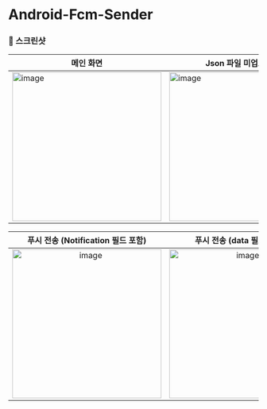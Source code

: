 # Android-Fcm-Sender

### 📸 스크린샷
| 메인 화면 | Json 파일 미업로드 시 | Notification 속성 설정 |
|--|--|--|
| <img width="300" alt="image" src="https://github.com/user-attachments/assets/164afd0c-24d8-4844-b578-472b9e864d4f" /> | <img width="300" alt="image" src="https://github.com/user-attachments/assets/26c3e82c-7c24-43e5-af59-c08e98d37ef3" /> | <img width="300" alt="image" src="https://github.com/user-attachments/assets/872da42c-231d-4512-b277-e2ccff9fb7e2" /> |

| 푸시 전송 (Notification 필드 포함) | 푸시 전송 (data 필드만 포함) | 푸시 데이터 삭제 |
|:--:|:--:|:--:|
| <img width="300" alt="image" src="https://github.com/user-attachments/assets/735ea9e4-8323-4938-9c5a-081711ea270e" /> | <img width="300" alt="image" src="https://github.com/user-attachments/assets/23963942-7706-4584-b4d7-40589d1c4da9" />| <img width="300"  alt="image" src="https://github.com/user-attachments/assets/e738fbde-8d34-425e-9f72-4ffeb551911a" /> |
